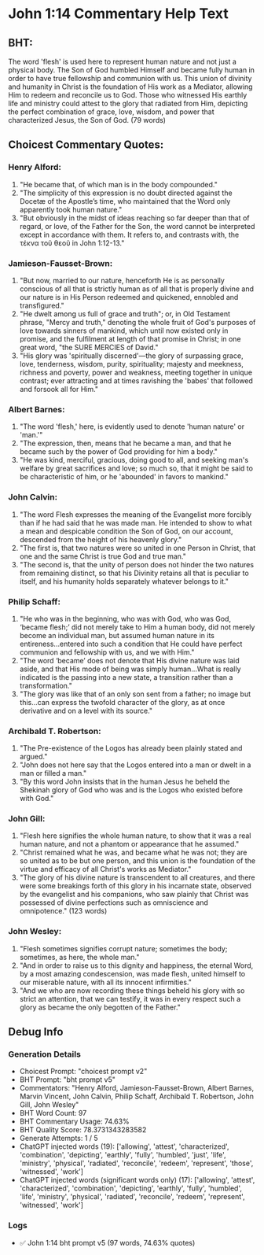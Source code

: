 # John 1:14 Commentary Help Text

## BHT:
The word 'flesh' is used here to represent human nature and not just a physical body. The Son of God humbled Himself and became fully human in order to have true fellowship and communion with us. This union of divinity and humanity in Christ is the foundation of His work as a Mediator, allowing Him to redeem and reconcile us to God. Those who witnessed His earthly life and ministry could attest to the glory that radiated from Him, depicting the perfect combination of grace, love, wisdom, and power that characterized Jesus, the Son of God. (79 words)

## Choicest Commentary Quotes:
### Henry Alford:
1. "He became that, of which man is in the body compounded."
2. "The simplicity of this expression is no doubt directed against the Docetæ of the Apostle’s time, who maintained that the Word only apparently took human nature."
3. "But obviously in the midst of ideas reaching so far deeper than that of regard, or love, of the Father for the Son, the word cannot be interpreted except in accordance with them. It refers to, and contrasts with, the τέκνα τοῦ θεοῦ in John 1:12-13."

### Jamieson-Fausset-Brown:
1. "But now, married to our nature, henceforth He is as personally conscious of all that is strictly human as of all that is properly divine and our nature is in His Person redeemed and quickened, ennobled and transfigured."
2. "He dwelt among us full of grace and truth"; or, in Old Testament phrase, "Mercy and truth," denoting the whole fruit of God's purposes of love towards sinners of mankind, which until now existed only in promise, and the fulfilment at length of that promise in Christ; in one great word, "the SURE MERCIES of David."
3. "His glory was 'spiritually discerned'—the glory of surpassing grace, love, tenderness, wisdom, purity, spirituality; majesty and meekness, richness and poverty, power and weakness, meeting together in unique contrast; ever attracting and at times ravishing the 'babes' that followed and forsook all for Him."

### Albert Barnes:
1. "The word 'flesh,' here, is evidently used to denote 'human nature' or 'man.'"
2. "The expression, then, means that he became a man, and that he became such by the power of God providing for him a body."
3. "He was kind, merciful, gracious, doing good to all, and seeking man's welfare by great sacrifices and love; so much so, that it might be said to be characteristic of him, or he 'abounded' in favors to mankind."

### John Calvin:
1. "The word Flesh expresses the meaning of the Evangelist more forcibly than if he had said that he was made man. He intended to show to what a mean and despicable condition the Son of God, on our account, descended from the height of his heavenly glory."
2. "The first is, that two natures were so united in one Person in Christ, that one and the same Christ is true God and true man."
3. "The second is, that the unity of person does not hinder the two natures from remaining distinct, so that his Divinity retains all that is peculiar to itself, and his humanity holds separately whatever belongs to it."

### Philip Schaff:
1. "He who was in the beginning, who was with God, who was God, ‘became flesh;’ did not merely take to Him a human body, did not merely become an individual man, but assumed  human nature in its entireness...entered into such a condition that He could have perfect communion and fellowship with us, and we with Him." 
2. "The word ‘became’ does not denote that His divine nature was laid aside, and that His mode of being was simply human...What is really indicated is the passing into a new state, a transition rather than a transformation."
3. "The glory was like that of an only son sent from a father; no image but this...can express the twofold character of the glory, as at once derivative and on a level with its source."

### Archibald T. Robertson:
1. "The Pre-existence of the Logos has already been plainly stated and argued."
2. "John does not here say that the Logos entered into a man or dwelt in a man or filled a man."
3. "By this word John insists that in the human Jesus he beheld the Shekinah glory of God who was and is the Logos who existed before with God."

### John Gill:
1. "Flesh here signifies the whole human nature, to show that it was a real human nature, and not a phantom or appearance that he assumed."
2. "Christ remained what he was, and became what he was not; they are so united as to be but one person, and this union is the foundation of the virtue and efficacy of all Christ's works as Mediator."
3. "The glory of his divine nature is transcendent to all creatures, and there were some breakings forth of this glory in his incarnate state, observed by the evangelist and his companions, who saw plainly that Christ was possessed of divine perfections such as omniscience and omnipotence." (123 words)

### John Wesley:
1. "Flesh sometimes signifies corrupt nature; sometimes the body; sometimes, as here, the whole man."
2. "And in order to raise us to this dignity and happiness, the eternal Word, by a most amazing condescension, was made flesh, united himself to our miserable nature, with all its innocent infirmities."
3. "And we who are now recording these things beheld his glory with so strict an attention, that we can testify, it was in every respect such a glory as became the only begotten of the Father."


## Debug Info
### Generation Details
- Choicest Prompt: "choicest prompt v2"
- BHT Prompt: "bht prompt v5"
- Commentators: "Henry Alford, Jamieson-Fausset-Brown, Albert Barnes, Marvin Vincent, John Calvin, Philip Schaff, Archibald T. Robertson, John Gill, John Wesley"
- BHT Word Count: 97
- BHT Commentary Usage: 74.63%
- BHT Quality Score: 78.3731343283582
- Generate Attempts: 1 / 5
- ChatGPT injected words (19):
	['allowing', 'attest', 'characterized', 'combination', 'depicting', 'earthly', 'fully', 'humbled', 'just', 'life', 'ministry', 'physical', 'radiated', 'reconcile', 'redeem', 'represent', 'those', 'witnessed', 'work']
- ChatGPT injected words (significant words only) (17):
	['allowing', 'attest', 'characterized', 'combination', 'depicting', 'earthly', 'fully', 'humbled', 'life', 'ministry', 'physical', 'radiated', 'reconcile', 'redeem', 'represent', 'witnessed', 'work']

### Logs
- ✅ John 1:14 bht prompt v5 (97 words, 74.63% quotes)